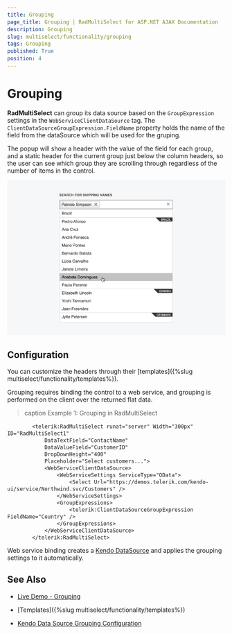 ```yaml
---
title: Grouping
page_title: Grouping | RadMultiSelect for ASP.NET AJAX Documentation
description: Grouping
slug: multiselect/functionality/grouping
tags: Grouping
published: True
position: 4
---
```



# Grouping

**RadMultiSelect** can group its data source based on the `GroupExpression` settings in the `WebServiceClientDataSource` tag. The `ClientDataSourceGroupExpression.FieldName` property holds the name of the field from the dataSource which will be used for the gruping.

The popup will show a header with the value of the field for each group, and a static header for the current group just below the column headers, so the user can see which group they are scrolling through regardless of the number of items in the control.

![multiselect-grouping](../images/multiselect-grouping.jpg)


## Configuration

You can customize the headers through their [templates]({%slug multiselect/functionality/templates%}).

Grouping requires binding the control to a web service, and grouping is performed on the client over the returned flat data.



>caption Example 1: Grouping in RadMultiSelect

````ASP.NET
        <telerik:RadMultiSelect runat="server" Width="300px" ID="RadMultiSelect1"
            DataTextField="ContactName"
            DataValueField="CustomerID"
            DropDownHeight="400"
            Placeholder="Select customers...">
            <WebServiceClientDataSource>
                <WebServiceSettings ServiceType="OData">
                    <Select Url="https://demos.telerik.com/kendo-ui/service/Northwind.svc/Customers" />
                </WebServiceSettings>
                <GroupExpressions>
                    <telerik:ClientDataSourceGroupExpression FieldName="Country" />
                </GroupExpressions>
            </WebServiceClientDataSource>
        </telerik:RadMultiSelect>
````

Web service binding creates a [Kendo DataSource](https://docs.telerik.com/kendo-ui/framework/datasource/overview) and applies the grouping settings to it automatically. 


## See Also

* [Live Demo - Grouping](http://demos.telerik.com/aspnet-ajax/multiselect/grouping/defaultcs.aspx)

* [Templates]({%slug multiselect/functionality/templates%})

* [Kendo Data Source Grouping Configuration](https://docs.telerik.com/kendo-ui/api/javascript/data/datasource/configuration/group)

